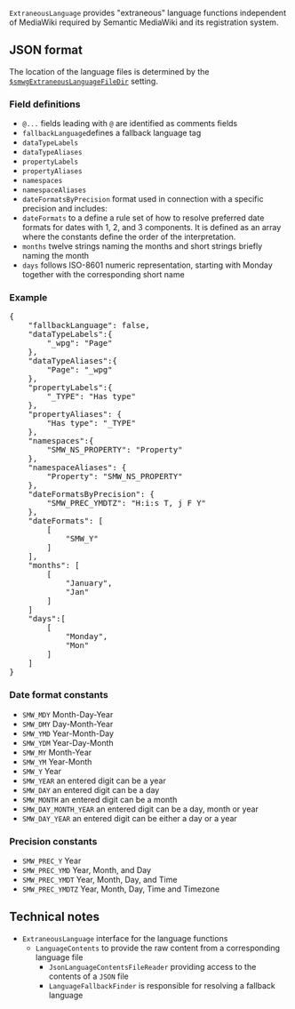 `ExtraneousLanguage` provides "extraneous" language functions independent
of MediaWiki required by Semantic MediaWiki and its registration system.

## JSON format

The location of the language files is determined by the [`$smwgExtraneousLanguageFileDir`](https://www.semantic-mediawiki.org/wiki/Help:$smwgExtraneousLanguageFileDir) setting.

### Field definitions

* `@...` fields leading with `@` are identified as comments fields
* `fallbackLanguage`defines a fallback language tag
* `dataTypeLabels`
* `dataTypeAliases`
* `propertyLabels`
* `propertyAliases`
* `namespaces`
* `namespaceAliases`
* `dateFormatsByPrecision` format used in connection with a specific precision and includes:
* `dateFormats` to a define a rule set of how to resolve preferred date formats for dates with 1, 2, and 3 components. It is defined as an array where the constants define the order of the interpretation.
* `months` twelve strings naming the months and short strings briefly naming the month
* `days` follows ISO-8601 numeric representation, starting with Monday together with the corresponding short name

### Example

<pre>
{
	"fallbackLanguage": false,
	"dataTypeLabels":{
		"_wpg": "Page"
	},
	"dataTypeAliases":{
		"Page": "_wpg"
	},
	"propertyLabels":{
		"_TYPE": "Has type"
	},
	"propertyAliases": {
		"Has type": "_TYPE"
	},
	"namespaces":{
		"SMW_NS_PROPERTY": "Property"
	},
	"namespaceAliases": {
		"Property": "SMW_NS_PROPERTY"
	},
	"dateFormatsByPrecision": {
		"SMW_PREC_YMDTZ": "H:i:s T, j F Y"
	},
	"dateFormats": [
		[
			"SMW_Y"
		]
	],
	"months": [
		[
			"January",
			"Jan"
		]
	]
	"days":[
		[
			"Monday",
			"Mon"
		]
	]
}
</pre>

### Date format constants

* `SMW_MDY` Month-Day-Year
* `SMW_DMY` Day-Month-Year
* `SMW_YMD` Year-Month-Day
* `SMW_YDM` Year-Day-Month
* `SMW_MY` Month-Year
* `SMW_YM` Year-Month
* `SMW_Y` Year
* `SMW_YEAR` an entered digit can be a year
* `SMW_DAY` an entered digit can be a day
* `SMW_MONTH` an entered digit can be a month
* `SMW_DAY_MONTH_YEAR` an entered digit can be a day, month or year
* `SMW_DAY_YEAR` an entered digit can be either a day or a year

### Precision constants

* `SMW_PREC_Y` Year
* `SMW_PREC_YMD` Year, Month, and Day
* `SMW_PREC_YMDT` Year, Month, Day, and Time
* `SMW_PREC_YMDTZ` Year, Month, Day, Time and Timezone

## Technical notes

* `ExtraneousLanguage` interface for the language functions
  * `LanguageContents` to provide the raw content from a corresponding language file
    * `JsonLanguageContentsFileReader` providing access to the contents of a `JSON` file
    * `LanguageFallbackFinder` is responsible for resolving a fallback language
